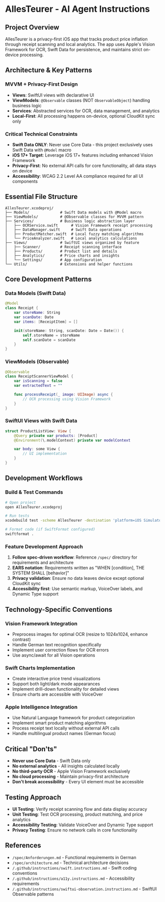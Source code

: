 # AllesTeurer - AI Agent Instructions

## Project Overview

AllesTeurer is a privacy-first iOS app that tracks product price inflation through receipt scanning and local analytics. The app uses Apple's Vision Framework for OCR, Swift Data for persistence, and maintains strict on-device processing.

## Architecture & Key Patterns

### MVVM + Privacy-First Design

- **Views**: SwiftUI views with declarative UI
- **ViewModels**: `@Observable` classes (NOT `ObservableObject`) handling business logic
- **Services**: Abstracted services for OCR, data management, and analytics
- **Local-First**: All processing happens on-device, optional CloudKit sync only

### Critical Technical Constraints

- **Swift Data ONLY**: Never use Core Data - this project exclusively uses Swift Data with `@Model` macro
- **iOS 17+ Target**: Leverage iOS 17+ features including enhanced Vision Framework
- **Privacy-First**: No external API calls for core functionality, all data stays on device
- **Accessibility**: WCAG 2.2 Level AA compliance required for all UI components

## Essential File Structure

```
AllesTeurer.xcodeproj/
├── Models/              # Swift Data models with @Model macro
├── ViewModels/          # @Observable classes for MVVM pattern
├── Services/            # Business logic abstraction layer
│   ├── OCRService.swift      # Vision Framework receipt processing
│   ├── DataManager.swift     # Swift Data operations
│   ├── ProductMatcher.swift  # Local fuzzy matching algorithms
│   └── PriceAnalyzer.swift   # Local analytics calculations
├── Views/               # SwiftUI views organized by feature
│   ├── Scanner/         # Receipt scanning interface
│   ├── Products/        # Product list and details
│   ├── Analytics/       # Price charts and insights
│   └── Settings/        # App configuration
└── Utils/               # Extensions and helper functions
```

## Core Development Patterns

### Data Models (Swift Data)

```swift
@Model
class Receipt {
    var storeName: String
    var scanDate: Date
    var items: [ReceiptItem] = []

    init(storeName: String, scanDate: Date = Date()) {
        self.storeName = storeName
        self.scanDate = scanDate
    }
}
```

### ViewModels (Observable)

```swift
@Observable
class ReceiptScannerViewModel {
    var isScanning = false
    var extractedText = ""

    func processReceipt(_ image: UIImage) async {
        // OCR processing using Vision Framework
    }
}
```

### SwiftUI Views with Swift Data

```swift
struct ProductListView: View {
    @Query private var products: [Product]
    @Environment(\.modelContext) private var modelContext

    var body: some View {
        // UI implementation
    }
}
```

## Development Workflows

### Build & Test Commands

```bash
# Open project
open AllesTeurer.xcodeproj

# Run tests
xcodebuild test -scheme AllesTeurer -destination 'platform=iOS Simulator,name=iPhone 15'

# Format code (if SwiftFormat configured)
swiftformat .
```

### Feature Development Approach

1. **Follow spec-driven workflow**: Reference `/spec/` directory for requirements and architecture
2. **EARS notation**: Requirements written as "WHEN [condition], THE SYSTEM SHALL [behavior]"
3. **Privacy validation**: Ensure no data leaves device except optional CloudKit sync
4. **Accessibility first**: Use semantic markup, VoiceOver labels, and Dynamic Type support

## Technology-Specific Conventions

### Vision Framework Integration

- Preprocess images for optimal OCR (resize to 1024x1024, enhance contrast)
- Handle German text recognition specifically
- Implement user correction flows for OCR errors
- Use async/await for all Vision operations

### Swift Charts Implementation

- Create interactive price trend visualizations
- Support both light/dark mode appearances
- Implement drill-down functionality for detailed views
- Ensure charts are accessible with VoiceOver

### Apple Intelligence Integration

- Use Natural Language framework for product categorization
- Implement smart product matching algorithms
- Process receipt text locally without external API calls
- Handle multilingual product names (German focus)

## Critical "Don'ts"

- **Never use Core Data** - Swift Data only
- **No external analytics** - All insights calculated locally
- **No third-party OCR** - Apple Vision Framework exclusively
- **No cloud processing** - Maintain privacy-first architecture
- **Don't break accessibility** - Every UI element must be accessible

## Testing Approach

- **UI Testing**: Verify receipt scanning flow and data display accuracy
- **Unit Testing**: Test OCR processing, product matching, and price analytics
- **Accessibility Testing**: Validate VoiceOver and Dynamic Type support
- **Privacy Testing**: Ensure no network calls in core functionality

## References

- `/spec/Anforderungen.md` - Functional requirements in German
- `/spec/architecture.md` - Technical architecture decisions
- `/.github/instructions/swift.instructions.md` - Swift coding conventions
- `/.github/instructions/a11y.instructions.md` - Accessibility requirements
- `/.github/instructions/swiftui-observation.instructions.md` - SwiftUI Observable patterns
